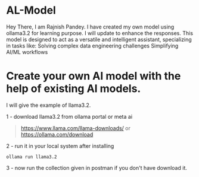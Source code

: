# AL-Model
Hey There, I am Rajnish Pandey. I have created my own model using ollama3.2 for learning purpose. I will update to enhance the responses.  This model is designed to act as a versatile and intelligent assistant, specializing in tasks like: Solving complex data engineering challenges Simplifying AI/ML workflows

# Create your own AI model with the help of existing AI models.
I will give the example of llama3.2.

1 - download llama3.2 from ollama portal or meta ai
>  https://www.llama.com/llama-downloads/
or
>  https://ollama.com/download

2 - run it in your local system after installing
```shell
ollama run llama3.2
```

3 - now run the collection given in postman if you don't have download it.
